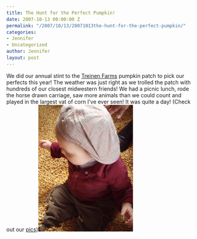```yaml
---
title: The Hunt for the Perfect Pumpkin!
date: 2007-10-13 00:00:00 Z
permalink: "/2007/10/13/20071013the-hunt-for-the-perfect-pumpkin/"
categories:
- Jennifer
- Uncategorized
author: Jennifer
layout: post
---
```


We did our annual stint to the [Treinen Farms](http://www.treinenfarm.com/ "Treinen Farms") pumpkin patch to pick our perfects this year! The weather was just right as we trolled the patch with hundreds of our closest midwestern friends! We had a picnic lunch, rode the horse drawn carriage, saw more animals than we could count and played in the largest vat of corn I&#8217;ve ever seen! It was quite a day! (Check out our [pics](http://www.flickr.com/photos/jenniferandJennifers_photos/sets/72157602404899301/ "pics"))<img id="image196" alt="pa130072.jpg" src="/assets/images/The-Hunt-for-the-Perfect-Pumpkin/1192995928000-missing.jpg" />
